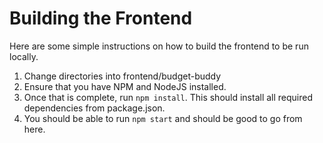 # Building the Frontend

Here are some simple instructions on how to build the frontend to be run locally. 

1. Change directories into frontend/budget-buddy
2. Ensure that you have NPM and NodeJS installed.
3. Once that is complete, run ```npm install```. This should install all required dependencies from package.json.
4. You should be able to run ```npm start``` and should be good to go from here.
